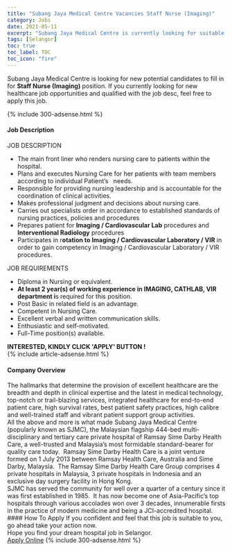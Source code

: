 ```yaml
---
title: "Subang Jaya Medical Centre Vacancies Staff Nurse (Imaging)" 
category: Jobs 
date: 2021-05-11 
excerpt: "Subang Jaya Medical Centre is currently looking for suitable person to fill in the Staff Nurse (Imaging) which positioned at Selangor" 
tags: [Selangor] 
toc: true 
toc_label: TOC 
toc_icon: "fire" 
--- 
```


<p>Subang Jaya Medical Centre is looking for new potential candidates to fill in for <b>Staff Nurse (Imaging)</b> position. If you currently looking for new healthcare job opportunities and qualified with the job desc, feel free to apply this job.
</p>{% include 300-adsense.html %} 
<div><div><h4>Job Description</h4></div><div><div><span><div><div>JOB DESCRIPTION<ul><li>The main front liner who renders nursing care to patients within the hospital.</li><li>Plans and executes Nursing Care for her patients with team members according to individual Patient&#8217;s&#160;&#160; needs.</li><li>Responsible for providing nursing leadership and is accountable for the coordination of clinical activities.</li><li>Makes professional judgment and decisions about nursing care.</li><li>Carries out specialists order in accordance to established standards of nursing practices, policies and procedures</li><li>Prepares patient for <strong>Imaging / Cardiovascular Lab</strong> procedures and<strong> Interventional Radiology</strong> procedures</li><li>Participates in r<strong>otation to Imaging / Cardiovascular Laboratory / VIR</strong> in order to gain competency in Imaging / Cardiovascular Laboratory / VIR procedures.</li></ul>JOB REQUIREMENTS<ul><li>Diploma in Nursing or equivalent.</li><li><strong>At least 2 year(s) of working experience in IMAGING, CATHLAB, VIR department i</strong>s required for this position.</li><li>Post Basic in related field is an advantage.</li><li>Competent in Nursing Care.</li><li>Excellent verbal and written communication skills.</li><li>Enthusiastic and self-motivated.</li><li>Full-Time position(s) available.</li></ul><div><strong>INTERESTED, KINDLY CLICK 'APPLY' BUTTON !</strong></div></div></div></span></div></div></div> 
{% include article-adsense.html %} 
<div><div><h4>Company Overview</h4></div><div><div><span><div><div>
<div>
		The hallmarks that determine the provision of excellent healthcare are the breadth and depth in clinical expertise and the latest in medical technology, top-notch or trail-blazing services, integrated healthcare for end-to-end patient care, high survival rates, best patient safety practices, high calibre and well-trained staff and vibrant patient support group activities.</div>
<div>
		All the above and more is what made Subang Jaya Medical Centre (popularly known as SJMC), the Malaysian flagship 444-bed multi-disciplinary and tertiary care private hospital of Ramsay Sime Darby Health Care, a well-trusted and Malaysia&#8217;s most formidable standard-bearer for quality care today.&#160; Ramsay Sime Darby Health Care is a joint venture formed on 1 July 2013 between Ramsay Health Care, Australia and Sime Darby, Malaysia.&#160; The Ramsay Sime Darby Health Care Group comprises 4 private hospitals in Malaysia, 3 private hospitals in Indonesia and an exclusive day surgery facility in Hong Kong.</div>
<div>
		SJMC has served the community for well over a quarter of a century since it was first established in 1985.&#160; It has now become one of Asia-Pacific&#8217;s top hospitals through various accolades won over 3 decades, innumerable firsts in the practice of modern medicine and being a JCI-accredited hospital.</div>
</div></div></span></div></div></div> 
#### How To Apply 
If you confident and feel that this job is suitable to you, go ahead take your action now. <br/> 
Hope you find your dream hospital job in Selangor. <br/> 
<a href="https://www.jobstreet.com.my/en/job/staff-nurse-imaging-4535221?jobId=jobstreet-my-job-4535221" class="btn btn--warning" target="_blank" rel="nofollow noopenner">Apply Online</a> 
{% include 300-adsense.html %} 